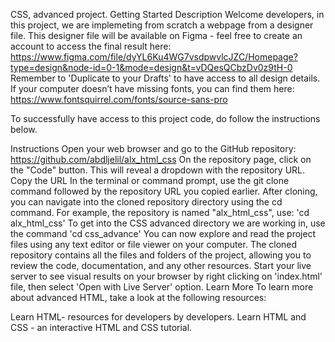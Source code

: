 CSS, advanced project.
Getting Started
Description
Welcome developers, in this project, we are implemeting from scratch a webpage from a designer file. This designer file will be available on Figma - feel free to create an account to access the final result here: https://www.figma.com/file/dyYL6Ku4WG7vsdpwvlcJZC/Homepage?type=design&node-id=0-1&mode=design&t=vDQesQCbzDv0z9tH-0 Remember to 'Duplicate to your Drafts' to have access to all design details. If your computer doesn’t have missing fonts, you can find them here: https://www.fontsquirrel.com/fonts/source-sans-pro

To successfully have access to this project code, do follow the instructions below.

Instructions
Open your web browser and go to the GitHub repository: https://github.com/abdljelil/alx_html_css
On the repository page, click on the "Code" button. This will reveal a dropdown with the repository URL.
Copy the URL
In the terminal or command prompt, use the git clone command followed by the repository URL you copied earlier.
After cloning, you can navigate into the cloned repository directory using the cd command. For example, the repository is named "alx_html_css", use: 'cd alx_html_css'
To get into the CSS advanced directory we are working in, use the command 'cd css_advance'
You can now explore and read the project files using any text editor or file viewer on your computer. The cloned repository contains all the files and folders of the project, allowing you to review the code, documentation, and any other resources.
Start your live server to see visual results on your browser by right clicking on 'index.html' file, then select 'Open with Live Server' option.
Learn More
To learn more about advanced HTML, take a look at the following resources:

Learn HTML- resources for developers by developers.
Learn HTML and CSS - an interactive HTML and CSS tutorial.
